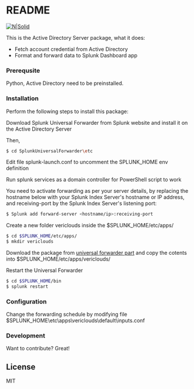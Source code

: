# README

[![N|Solid](https://vericlouds.com/wp-content/uploads/2016/04/logo.png)](https://vericlouds.com/)

This is the Active Directory Server package, what it does:
  - Fetch account credential from Active Directory
  - Format and forward data to Splunk Dashboard app

### Prerequsite

Python, Active Directory need to be preinstalled.

### Installation
Perform the following steps to install this package:

Download Splunk Universal Forwarder from Splunk website and install it on the Active Directory Server

Then,
 ```sh
$ cd SplunkUniversalForwarder\etc
```

Edit file splunk-launch.conf to uncomment the SPLUNK_HOME env definition

Run splunk services as a domain controller for PowerShell script to work 

You need to activate forwarding as per your server details, by replacing the hostname below with your Splunk Index Server's hostname or IP address, and receiving-port by the Splunk Index Server's listening port:
 ```sh
$ Splunk add forward-server <hostname/ip>:receiving-port
```
Create a new folder vericlouds inside the  $SPLUNK_HOME/etc/apps/
 ```sh
$ cd $SPLUNK_HOME/etc/apps/
$ mkdir vericlouds
```

Download the package from  [universal forwarder part](https://github.com/appbugs/splunk-app/tree/master/Universal%20Forwarder%20Part) and copy the cotents into $SPLUNK_HOME/etc/apps/vericlouds/

Restart the Universal Forwarder
 ```sh
$ cd $SPLUNK_HOME/bin
$ splunk restart
```

### Configuration

Change the forwarding schedule by modifying file $SPLUNK_HOME\etc\apps\vericlouds\default\inputs.conf

### Development

Want to contribute? Great!

License
----

MIT
